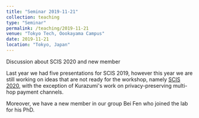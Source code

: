 ```yaml
---
title: "Seminar 2019-11-21"
collection: teaching
type: "Seminar"
permalink: /teaching/2019-11-21
venue: "Tokyo Tech, Oookayama Campus"
date: 2019-11-21
location: "Tokyo, Japan"
---
```


Discussion about SCIS 2020 and new member

Last year we had five presentations for SCIS 2019, however this year we are still working on ideas that are not ready for the workshop, namely [SCIS 2020](https://www.iwsec.org/scis/2020/), with the exception of Kurazumi's work on privacy-preserving multi-hop payment channels. 

Moreover, we have a new member in our group Bei Fen who joined the lab for his PhD.